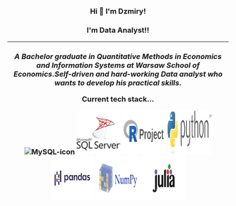 <h3 align="center">Hi 👋 I'm Dzmiry!</h3>
<h3 align="center">I'm Data Analyst!!</h3>
<hr>
<em>
<p align="center">
<h3 align="center">A Bachelor graduate in Quantitative Methods in Economics and Information Systems at Warsaw School of Economics.Self-driven and hard-working <b>Data analyst</b> who wants to develop his practical skills.</p>
</em>
Current tech stack...
<p align = center>
<img height="100px" width="100px" src="https://cdn.jsdelivr.net/gh/devicons/devicon/icons/mysql/mysql-original.svg" alt="MySQL-icon">
<img height="100px" width="100px" src="microsoft-sql-server-logo-svgrepo-com.svg" alt="SQlServer-icon">
<img height="100px" width="100px" src="r-project-ar21.svg" alt="R-icon">
<img height="100px" width="100px" src=" python-3.svg" alt="Python-icon">
 <img height="100px" width="100px" src=" Pandas.svg" alt="Pandas-icon">
 <img height="100px" width="100px" src=" numpy-ar21.svg" alt="Numpy-icon">
 <img height="100px" width="100px" src=" julialang-ar21.svg" alt="Julia-icon">
